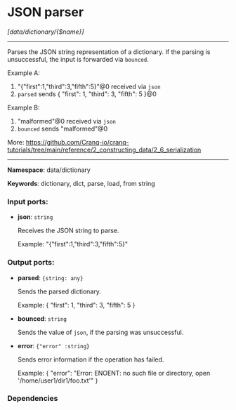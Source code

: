 # JSON parser

_[data/dictionary/{$name}]_

---

Parses the JSON string representation of a dictionary.
If the parsing is unsuccessful, the input is forwarded via `bounced`.

Example A:
1. "{\"first\":1,\"third\":3,\"fifth\":5}"@0 received via `json`
2. `parsed` sends { "first": 1, "third": 3, "fifth": 5 }@0

Example B:
1. "malformed"@0 received via `json`
2. `bounced` sends "malformed"@0

More:
https://github.com/Cranq-io/cranq-tutorials/tree/main/reference/2_constructing_data/2_6_serialization

---

__Namespace__: data/dictionary

__Keywords__: dictionary, dict, parse, load, from string

### Input ports:

* __json__: ` string `

    Receives the JSON string to parse.
    
    Example:
    "{\"first\":1,\"third\":3,\"fifth\":5}"

### Output ports:

* __parsed__: ` {string: any} `

    Sends the parsed dictionary.
    
    Example:
    { "first": 1, "third": 3, "fifth": 5 }


* __bounced__: ` string `

    Sends the value of `json`, if the parsing was unsuccessful.


* __error__: ` {"error" :string} `

    Sends error information if the operation has failed.
    
    Example: 
    {
      "error": "Error: ENOENT: no such file or directory, open '/home/user1/dir1/foo.txt'"
    }

### Dependencies





